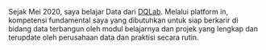 Sejak Mei 2020, saya belajar Data dari <a href="https://dqlab.id/">DQLab</a>. Melalui platform in, kompetensi fundamental saya yang dibutuhkan untuk siap berkarir di bidang data terbangun oleh modul belajarnya dan projek yang lengkap dan terupdate oleh perusahaan data dan praktisi secara rutin.
